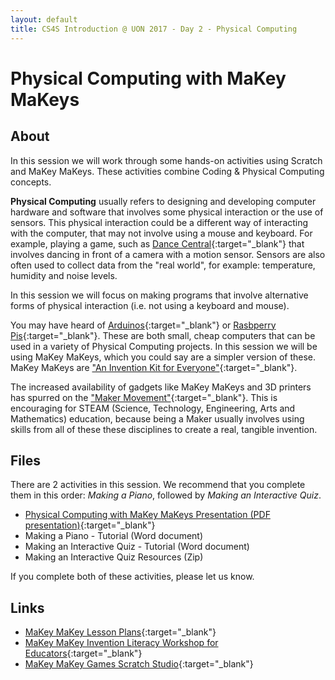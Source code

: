 ```yaml
---
layout: default
title: CS4S Introduction @ UON 2017 - Day 2 - Physical Computing
---
```


# Physical Computing with MaKey MaKeys

## About
In this session we will work through some hands-on activities using Scratch and MaKey MaKeys. 
These activities combine Coding & Physical Computing concepts.

**Physical Computing** usually refers to designing and developing computer hardware and software that involves some physical interaction or the use of sensors.
This physical interaction could be a different way of interacting with the computer, that may not involve using a mouse and keyboard.
For example, playing a game, such as [Dance Central](https://www.youtube.com/watch?v=Y-iKWe-U9bY){:target="_blank"} that involves dancing in front of a camera with a motion sensor.
Sensors are also often used to collect data from the "real world", for example: temperature, humidity and noise levels.

In this session we will focus on making programs that involve alternative forms of physical interaction (i.e. not using a keyboard and mouse).

You may have heard of [Arduinos](https://www.arduino.cc/){:target="_blank"} or [Rasbperry Pis](https://www.raspberrypi.org/){:target="_blank"}.
These are both small, cheap computers that can be used in a variety of Physical Computing projects.
In this session we will be using MaKey MaKeys, which you could say are a simpler version of these.
MaKey MaKeys are ["An Invention Kit for Everyone"](http://makeymakey.com/){:target="_blank"}. 

The increased availability of gadgets like MaKey MaKeys and 3D printers has spurred on the ["Maker Movement"](https://www.techopedia.com/definition/28408/maker-movement){:target="_blank"}.
This is encouraging for STEAM (Science, Technology, Engineering, Arts and Mathematics) education, because being a Maker usually involves using skills from all of these these disciplines to create a real, tangible invention.

## Files

There are 2 activities in this session. We recommend that you complete them in this order: *Making a Piano*, followed by *Making an Interactive Quiz*.

<!-- - [Physical Computing with MaKey MaKeys Presentation (PDF presentation)](presentation/presentation.pdf){:target="_blank"}
- [Making a Piano - Tutorial (Word document)](piano_activity.docx)
- [Making an Interactive Quiz - Tutorial (Word document)](quiz_activity.docx)
- [Making an Interactive Quiz Resources (Zip)](quiz_resources.zip) -->

- [Physical Computing with MaKey MaKeys Presentation (PDF presentation)](presentation/presentation.pdf){:target="_blank"}
- Making a Piano - Tutorial (Word document)
- Making an Interactive Quiz - Tutorial (Word document)
- Making an Interactive Quiz Resources (Zip)

If you complete both of these activities, please let us know. 

## Links

- [MaKey MaKey Lesson Plans](http://makeymakey.com/lessons/){:target="_blank"}
- [MaKey MaKey Invention Literacy Workshop for Educators](https://sites.google.com/site/makeymakeyk12/home){:target="_blank"}
- [MaKey MaKey Games Scratch Studio](https://scratch.mit.edu/studios/223260/){:target="_blank"}